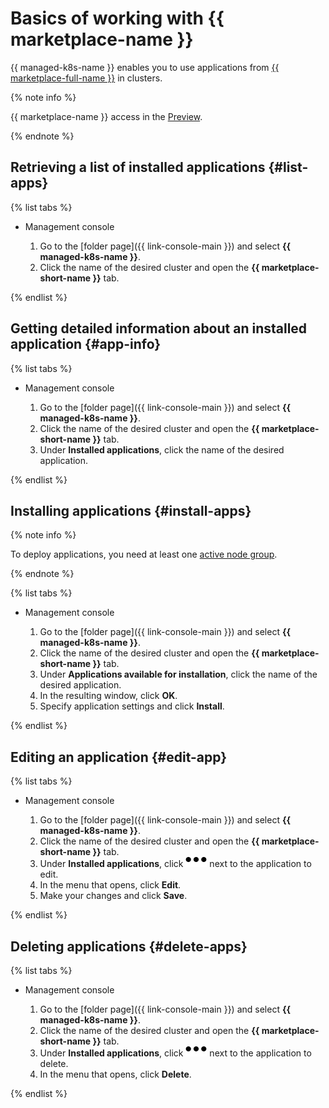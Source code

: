 # Basics of working with {{ marketplace-name }}

{{ managed-k8s-name }} enables you to use applications from [{{ marketplace-full-name }}](/marketplace) in clusters.

{% note info %}

{{ marketplace-name }} access in the [Preview](../../../overview/concepts/launch-stages.md).

{% endnote %}

## Retrieving a list of installed applications {#list-apps}

{% list tabs %}

- Management console

   1. Go to the [folder page]({{ link-console-main }}) and select **{{ managed-k8s-name }}**.
   1. Click the name of the desired cluster and open the **{{ marketplace-short-name }}** tab.

{% endlist %}

## Getting detailed information about an installed application {#app-info}

{% list tabs %}

- Management console

   1. Go to the [folder page]({{ link-console-main }}) and select **{{ managed-k8s-name }}**.
   1. Click the name of the desired cluster and open the **{{ marketplace-short-name }}** tab.
   1. Under **Installed applications**, click the name of the desired application.

{% endlist %}

## Installing applications {#install-apps}

{% note info %}

To deploy applications, you need at least one [active node group](../node-group/node-group-create.md#node-group-create).

{% endnote %}

{% list tabs %}

- Management console

   1. Go to the [folder page]({{ link-console-main }}) and select **{{ managed-k8s-name }}**.
   1. Click the name of the desired cluster and open the **{{ marketplace-short-name }}** tab.
   1. Under **Applications available for installation**, click the name of the desired application.
   1. In the resulting window, click **OK**.
   1. Specify application settings and click **Install**.

{% endlist %}

## Editing an application {#edit-app}

{% list tabs %}

- Management console

   1. Go to the [folder page]({{ link-console-main }}) and select **{{ managed-k8s-name }}**.
   1. Click the name of the desired cluster and open the **{{ marketplace-short-name }}** tab.
   1. Under **Installed applications**, click ![image](../../../_assets/horizontal-ellipsis.svg) next to the application to edit.
   1. In the menu that opens, click **Edit**.
   1. Make your changes and click **Save**.

{% endlist %}

## Deleting applications {#delete-apps}

{% list tabs %}

- Management console

   1. Go to the [folder page]({{ link-console-main }}) and select **{{ managed-k8s-name }}**.
   1. Click the name of the desired cluster and open the **{{ marketplace-short-name }}** tab.
   1. Under **Installed applications**, click ![image](../../../_assets/horizontal-ellipsis.svg) next to the application to delete.
   1. In the menu that opens, click **Delete**.

{% endlist %}